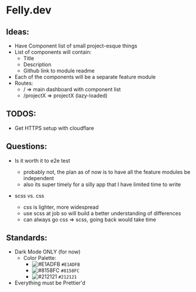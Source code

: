 # Felly.dev

## Ideas:

* Have Component list of small project-esque things
* List of components will contain:
    * Title
    * Description
    * Github link to module readme
* Each of the components will be a separate feature module
* Routes:
    * / => main dashboard with component list
    * /projectX => projectX (lazy-loaded)

## TODOS:

* Get HTTPS setup with cloudflare

## Questions:

* Is it worth it to e2e test
    * probably not, the plan as of now is to have all the feature modules be independent
    * also its super timely for a silly app that I have limited time to write

* scss vs. css
    * css is lighter, more widespread
    * use scss at job so will build a better understanding of differences
    * can always go css => scss, going back would take time

## Standards:

* Dark Mode ONLY (for now)
    * Color Palette:
        * ![#E1ADFB](https://placehold.it/15/E1ADFB/000000?text=+) `#E1ADFB`
        * ![#8158FC](https://placehold.it/15/8158FC/000000?text=+) `#8158FC`
        * ![#212121](https://placehold.it/15/212121/000000?text=+) `#212121`
* Everything must be Prettier'd